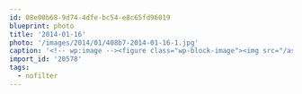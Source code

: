 ```yaml
---
id: 08e00b68-9d74-4dfe-bc54-e8c65fd96019
blueprint: photo
title: '2014-01-16'
photo: '/images/2014/01/408b7-2014-01-16-1.jpg'
caption: '<!-- wp:image --><figure class="wp-block-image"><img src="/assets/images/2014/01/408b7-2014-01-16-1.jpg" /></figure><!-- /wp:image --><!-- wp:paragraph --><p>Lake Okanagan sunset #nofilter</p><!-- /wp:paragraph -->'
import_id: '20578'
tags:
  - nofilter
---
```

